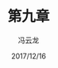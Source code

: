 ---
title: 第九章
author: 冯云龙
date: 2017/12/16
geometry: margin=2cm
documentclass: ctexart
output: pdf_document
---